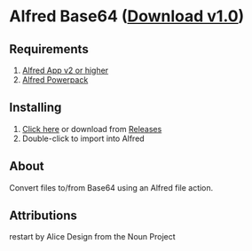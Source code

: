 Alfred Base64 ([Download v1.0](https://github.com/AdamNSmith/Alfred_Base64/releases/download/1.0/Encode.Decode.Base64.alfredworkflow))
=====================



## Requirements
1. [Alfred App v2 or higher](http://www.alfredapp.com/#download)
1. [Alfred Powerpack](https://buy.alfredapp.com/)

## Installing
1. [Click here](https://github.com/AdamNSmith/Alfred_Base64/releases/download/1.0/Encode.Decode.Base64.alfredworkflow) or download from [Releases](https://github.com/AdamNSmith/Alfred_Base64/releases/)
2. Double-click to import into Alfred

## About
Convert files to/from Base64 using an Alfred file action.

## Attributions
restart by Alice Design from the Noun Project

